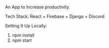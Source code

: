 An App to Increase productivity.

Tech Stack:
React + Firebase + Django + Discord

Setting It Up Locally:

1) npm install
2) npm start
